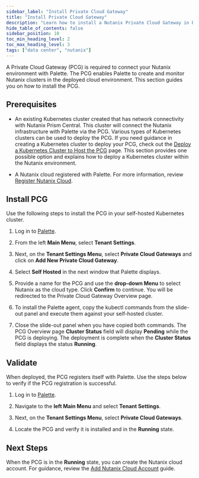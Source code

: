 ```yaml
---
sidebar_label: "Install Private Cloud Gateway"
title: "Install Private Cloud Gateway"
description: "Learn how to install a Nutanix Private Cloud Gateway in Palette."
hide_table_of_contents: false
sidebar_position: 10
toc_min_heading_level: 2
toc_max_heading_level: 3
tags: ["data center", "nutanix"]
---
```



A Private Cloud Gateway (PCG) is required to connect your Nutanix environment with Palette. The PCG enables Palette to create and monitor Nutanix clusters in the deployed cloud environment. This section guides you on how to install the PCG.

## Prerequisites

- An existing Kubernetes cluster created that has network connectivity with Nutanix Prism Central. This cluster will connect the Nutanix infrastructure with Palette via the PCG. Various types of Kubernetes clusters can be used to deploy the PCG. If you need guidance in creating a Kubernetes cluster to deploy your PCG, check out the [Deploy a Kubernetes Cluster to Host the PCG](deploy-kubernetes-cluster-pcg.md) page. This section provides one possible option and explains how to deploy a Kubernetes cluster within the Nutanix environment.

- A Nutanix cloud registered with Palette. For more information, review [Register Nutanix Cloud](/docs/docs-content/clusters/data-center/nutanix/register-nutanix-cloud.md).


## Install PCG

Use the following steps to install the PCG in your self-hosted Kubernetes cluster.

1. Log in to [Palette](https://console.spectrocloud.com/).

2. From the left **Main Menu**, select **Tenant Settings**.

3. Next, on the **Tenant Settings Menu**, select **Private Cloud Gateways** and click on **Add New Private Cloud Gateway**.

4. Select **Self Hosted** in the next window that Palette displays.

5. Provide a name for the PCG and use the **drop-down Menu** to select Nutanix as the cloud type. Click **Confirm** to continue. You will be redirected to the Private Cloud Gateway Overview page. 

6. To install the Palette agent, copy the kubectl commands from the slide-out panel and execute them against your self-hosted cluster.

7. Close the slide-out panel when you have copied both commands. The PCG Overview page **Cluster Status** field will display **Pending** while the PCG is deploying. The deployment is complete when the **Cluster Status** field displays the status **Running**.  


## Validate

When deployed, the PCG registers itself with Palette. Use the steps below to verify if the PCG registration is successful.

1. Log in to [Palette](https://console.spectrocloud.com/).


2. Navigate to the **left Main Menu** and select **Tenant Settings**.


3. Next, on the **Tenant Settings Menu**, select **Private Cloud Gateways**.


4. Locate the PCG and verify it is installed and in the **Running** state.


## Next Steps

When the PCG is in the **Running** state, you can create the Nutanix cloud account. For guidance, review the [Add Nutanix Cloud Account](/docs/docs-content/clusters/data-center/nutanix/add-nutanix-cloud-account.md) guide.
